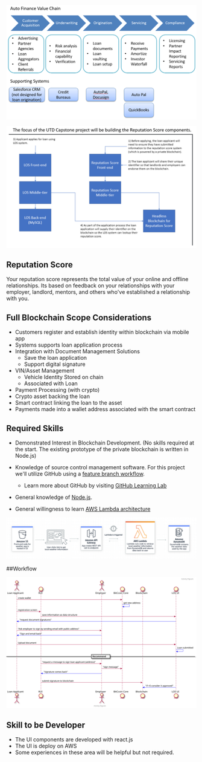 ![Auto Finance Value Chain](output/Auto_Finance_Value_Chain.PNG)

![UTD Capstone Project](output/UTD_Capstone_Project.PNG)

## Reputation Score

Your reputation score represents the total value of your online and offline relationships.  Its based on feedback on your relationships with your employer, landlord, mentors, and others who've established a relationship with you.

## Full Blockchain Scope Considerations

* Customers register and establish identity within blockchain via mobile app
* Systems supports loan application process
* Integration with Document Management Solutions
  * Save the loan application 
  * Support digital signature
* VIN/Asset Management
  * Vehicle Identity Stored on chain
  * Associated with Loan
* Payment Processing (with crypto)
* Crypto asset backing the loan
* Smart contract linking the loan to the asset
* Payments made into a wallet address associated with the smart contract

## Required Skills

* Demonstrated Interest in Blockchain Development.  (No skills required at the start.  The existing prototype of the private blockchain is written in Node.js)

* Knowledge of source control management software.  For this project we'll utilize GitHub using a [feature branch workflow](https://www.atlassian.com/git/tutorials/comparing-workflows/feature-branch-workflow).
  * Learn more about GitHub by visiting [GitHub Learning Lab](https://lab.github.com/)

* General knowledge of [Node.js](https://nodejs.org/en/).

* General willingness to learn [AWS Lambda architecture](https://aws.amazon.com/lambda/?trkCampaign=acq_paid_search_brand&sc_channel=ps&sc_campaign=acquisition_US&sc_publisher=Bing&sc_category=Cloud%20Computing&sc_country=US&sc_geo=NAMER&sc_outcome=acq&sc_detail=%2Baws%20%2Bcloud%20%2Bservice&sc_content=Cloud%20Compute_bmm&sc_matchtype=p&sc_segment=&sc_medium=ACQ-P|PS-BI|Brand|Desktop|SU|Cloud%20Computing|Solution|US|EN|Sitelink&s_kwcid=AL!4422!10!71605848472438!71606291145655&s_kwcid=AL!4422!10!71605848472438!71606291145655&ef_id=23c34c7ad0cc106db87f2d9707c298ba:G:s)

![lambda architecture](output/lambda_architecture.PNG)

##Workflow

![workflow](output/workflow.svg)

## Skill to be Developer

* The UI components are developed with react.js
* The UI is deploy on AWS
* Some experiences in these area will be helpful but not required.

